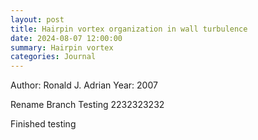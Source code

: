 ```yaml
---
layout: post
title: Hairpin vortex organization in wall turbulence
date: 2024-08-07 12:00:00
summary: Hairpin vortex
categories: Journal
---
```

Author: Ronald J. Adrian
Year: 2007

Rename Branch Testing 2232323232



Finished testing





